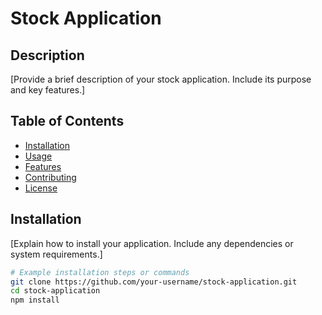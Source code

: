 # Stock Application

## Description
[Provide a brief description of your stock application. Include its purpose and key features.]

## Table of Contents
- [Installation](#installation)
- [Usage](#usage)
- [Features](#features)
- [Contributing](#contributing)
- [License](#license)

## Installation
[Explain how to install your application. Include any dependencies or system requirements.]

```bash
# Example installation steps or commands
git clone https://github.com/your-username/stock-application.git
cd stock-application
npm install
